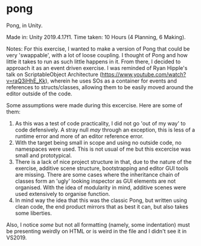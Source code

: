 # pong
Pong, in Unity.  
  
Made in: Unity 2019.4.17f1.
Time taken: 10 Hours (4 Planning, 6 Making).

Notes:
For this exercise, I wanted to make a version of Pong that could be very 'swappable', with a lot of loose coupling.
I thought of Pong and how little it takes to run as such little happens in it. From there, I decided to approach it as an event driven exercise.
I was reminded of Ryan Hipple's talk on ScriptableObject Architecture (https://www.youtube.com/watch?v=raQ3iHhE_Kk), wherein he uses SOs as a container for events and references to structs/classes, allowing them to be easily moved around the editor outside of the code.

Some assumptions were made during this excercise. Here are some of them:
1) As this was a test of code practicality, I did not go 'out of my way' to code defensively. A stray null *may* through an exception, this is less of a runtime error and more of an editor reference error.
2) With the target being small in scope and using no outside code, no namespaces were used. This is not usual of me but this excercise was small and prototypical.
3) There is a lack of nice project structure in that, due to the nature of the exercise, additive scene structure, bootstrapping and editor GUI tools are missing. There are some cases where the inheritance chain of classes form an 'ugly' looking inspector as GUI elements are not organised. With the idea of modularity in mind, additive scenes were used extensively to organise function.
4) In mind way the idea that this was the classic Pong, but written using clean code, the end product mirrors that as best it can, but also takes some liberties.

Also, I notice *some* but not all formatting (namely, some indentation) must be presenting weirdly on HTML or is weird in the file and I didn't see it in VS2019.

